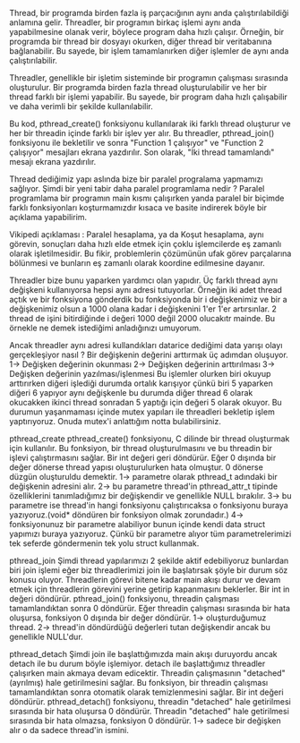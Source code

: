 Thread, bir programda birden fazla iş parçacığının aynı anda çalıştırılabildiği anlamına gelir. Threadler, bir programın birkaç işlemi aynı anda yapabilmesine olanak verir, böylece program daha hızlı çalışır. Örneğin, bir programda bir thread bir dosyayı okurken, diğer thread bir veritabanına bağlanabilir. Bu sayede, bir işlem tamamlanırken diğer işlemler de aynı anda çalıştırılabilir.

Threadler, genellikle bir işletim sisteminde bir programın çalışması sırasında oluşturulur. Bir programda birden fazla thread oluşturulabilir ve her bir thread farklı bir işlemi yapabilir. Bu sayede, bir program daha hızlı çalışabilir ve daha verimli bir şekilde kullanılabilir.

Bu kod, pthread_create() fonksiyonu kullanılarak iki farklı thread oluşturur ve her bir threadin içinde farklı bir işlev yer alır. Bu threadler, pthread_join() fonksiyonu ile bekletilir ve sonra "Function 1 çalışıyor" ve "Function 2 çalışıyor" mesajları ekrana yazdırılır. Son olarak, "İki thread tamamlandı" mesajı ekrana yazdırılır.

Thread dediğimiz yapı aslında bize bir paralel progralama yapmamızı sağlıyor. Şimdi bir yeni tabir daha paralel programlama nedir ?
Paralel programlama bir programın main kısmı çalışırken yanda paralel bir biçimde farklı fonksiyonları koşturmamızdır kısaca ve basite indirerek böyle bir açıklama yapabilirim.

Vikipedi açıklaması :
    Paralel hesaplama, ya da Koşut hesaplama, aynı görevin, sonuçları daha hızlı elde etmek için çoklu işlemcilerde eş zamanlı olarak işletilmesidir. Bu fikir, problemlerin çözümünün ufak görev parçalarına bölünmesi ve bunların eş zamanlı olarak koordine edilmesine dayanır.

Threadler bize bunu yaparken yardımcı olan yapıdır. Üç farklı thread aynı değişkeni kullanıyorsa hepsi aynı adresi tutuyorlar. Örneğin iki adet thread açtık ve bir fonksiyona gönderdik bu fonksiyonda bir i değişkenimiz ve bir a değişkenimiz olsun a 1000 olana kadar i değişkenini 1'er 1'er artırsınlar. 2 thread de işini bitirdiğinde i değeri 1000 değil 2000 olucakıtr mainde.
Bu örnekle ne demek istediğimi anladığınızı umuyorum.

Ancak threadler aynı adresi kullandıkları datarice dediğimi data yarışı olayı gerçekleşiyor nasıl ? 
    Bir değişkenin değerini arttırmak üç adımdan oluşuyor. 
        1-> Değişken değerinin okunması
        2-> Değişken değerinin arttırılması
        3-> Değişken değerinin yazılması/işlenmesi
    Bu işlemler olurken biri okuyup arttırırken diğeri işlediği durumda ortalık karışıyor çünkü biri 5 yaparken diğeri 6 yapıyor aynı değişkenle bu durumda diğer thread 6 olarak okucakken ikinci thread sonradan 5 yaptığı için değeri 5 olarak okuyor. Bu durumun yaşanmaması içinde mutex yapıları ile threadleri bekletip işlem yaptırıyoruz. Onuda mutex'i anlattığım notta bulabilirsiniz.

pthread_create
    pthread_create() fonksiyonu, C dilinde bir thread oluşturmak için kullanılır. Bu fonksiyon, bir thread oluşturulmasını ve bu threadin bir işlevi çalıştırmasını sağlar.
    Bir int değeri geri döndürür. Eğer 0 dışında bir değer dönerse thread yapısı oluşturulurken hata olmuştur. 0 dönerse düzgün oluşturuldu demektir.
        1-> parametre olarak pthread_t adındaki bir değişkenin adresini alır.
        2-> bu parametre thread'in pthread_attr_t tipinde özelliklerini tanımladığımız bir değişkendir ve genellikle NULL bırakılır.
        3-> bu parametre ise thread'in hangi fonksiyonu çalıştırıcaksa o fonksiyonu buraya yazıyoruz.(void* döndüren bir fonksiyon olmak zorundadır.)
        4-> fonksiyonunuz bir parametre alabiliyor bunun içinde kendi data struct yapımızı buraya yazıyoruz. Çünkü bir parametre alıyor tüm parametrelerimizi tek seferde göndermenin tek yolu struct kullanmak.

pthread_join
    Şimdi thread yapılarımızı 2 şekilde aktif edebiliyoruz bunlardan biri join işlemi eğer biz threadlerimizi join ile başlatırsak şöyle bir durum söz konusu oluyor. Threadlerin görevi bitene kadar main akışı durur ve devam etmek için threadlerin görevini yerine getirip kapanmasını beklerler.
    Bir int in değeri döndürür. pthread_join() fonksiyonu, threadin çalışması tamamlandıktan sonra 0 döndürür. Eğer threadin çalışması sırasında bir hata oluşursa, fonksiyon 0 dışında bir değer döndürür.
        1-> oluşturduğumuz thread.
        2-> thread'in döndürdüğü değerleri tutan değişkendir ancak bu genellikle NULL'dur.

pthread_detach
    Şimdi join ile başlattığımızda main akışı duruyordu ancak detach ile bu durum böyle işlemiyor. detach ile başlattığımız threadler çalışırken main akmaya devam edicektir.
    Threadin çalışmasının "detached" (ayrılmış) hale getirilmesini sağlar. Bu fonksiyon, bir threadin çalışması tamamlandıktan sonra otomatik olarak temizlenmesini sağlar.
    Bir int değeri döndürür. pthread_detach() fonksiyonu, threadin "detached" hale getirilmesi sırasında bir hata oluşursa 0 döndürür. Threadin "detached" hale getirilmesi sırasında bir hata olmazsa, fonksiyon 0 döndürür.
        1-> sadece bir değişken alır o da sadece thread'in ismini.
